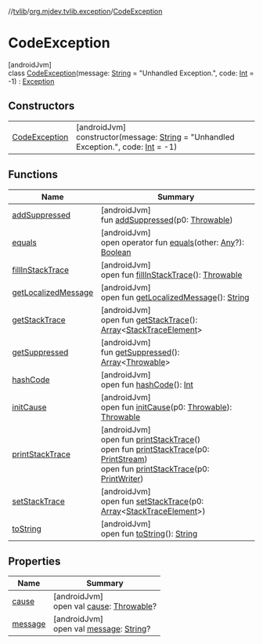 //[tvlib](../../../index.md)/[org.mjdev.tvlib.exception](../index.md)/[CodeException](index.md)

# CodeException

[androidJvm]\
class [CodeException](index.md)(message: [String](https://kotlinlang.org/api/latest/jvm/stdlib/kotlin/-string/index.html) = &quot;Unhandled Exception.&quot;, code: [Int](https://kotlinlang.org/api/latest/jvm/stdlib/kotlin/-int/index.html) = -1) : [Exception](https://developer.android.com/reference/kotlin/java/lang/Exception.html)

## Constructors

| | |
|---|---|
| [CodeException](-code-exception.md) | [androidJvm]<br>constructor(message: [String](https://kotlinlang.org/api/latest/jvm/stdlib/kotlin/-string/index.html) = &quot;Unhandled Exception.&quot;, code: [Int](https://kotlinlang.org/api/latest/jvm/stdlib/kotlin/-int/index.html) = -1) |

## Functions

| Name | Summary |
|---|---|
| [addSuppressed](../../org.mjdev.tvlib.webscrapper.select/-element-not-found-exception/index.md#282858770%2FFunctions%2F-1596939238) | [androidJvm]<br>fun [addSuppressed](../../org.mjdev.tvlib.webscrapper.select/-element-not-found-exception/index.md#282858770%2FFunctions%2F-1596939238)(p0: [Throwable](https://kotlinlang.org/api/latest/jvm/stdlib/kotlin/-throwable/index.html)) |
| [equals](../../org.mjdev.tvlib.webscrapper.select/-element-not-found-exception/index.md#585090901%2FFunctions%2F-1596939238) | [androidJvm]<br>open operator fun [equals](../../org.mjdev.tvlib.webscrapper.select/-element-not-found-exception/index.md#585090901%2FFunctions%2F-1596939238)(other: [Any](https://kotlinlang.org/api/latest/jvm/stdlib/kotlin/-any/index.html)?): [Boolean](https://kotlinlang.org/api/latest/jvm/stdlib/kotlin/-boolean/index.html) |
| [fillInStackTrace](../../org.mjdev.tvlib.webscrapper.select/-element-not-found-exception/index.md#-1102069925%2FFunctions%2F-1596939238) | [androidJvm]<br>open fun [fillInStackTrace](../../org.mjdev.tvlib.webscrapper.select/-element-not-found-exception/index.md#-1102069925%2FFunctions%2F-1596939238)(): [Throwable](https://kotlinlang.org/api/latest/jvm/stdlib/kotlin/-throwable/index.html) |
| [getLocalizedMessage](../../org.mjdev.tvlib.webscrapper.select/-element-not-found-exception/index.md#1043865560%2FFunctions%2F-1596939238) | [androidJvm]<br>open fun [getLocalizedMessage](../../org.mjdev.tvlib.webscrapper.select/-element-not-found-exception/index.md#1043865560%2FFunctions%2F-1596939238)(): [String](https://kotlinlang.org/api/latest/jvm/stdlib/kotlin/-string/index.html) |
| [getStackTrace](../../org.mjdev.tvlib.webscrapper.select/-element-not-found-exception/index.md#2050903719%2FFunctions%2F-1596939238) | [androidJvm]<br>open fun [getStackTrace](../../org.mjdev.tvlib.webscrapper.select/-element-not-found-exception/index.md#2050903719%2FFunctions%2F-1596939238)(): [Array](https://kotlinlang.org/api/latest/jvm/stdlib/kotlin/-array/index.html)&lt;[StackTraceElement](https://developer.android.com/reference/kotlin/java/lang/StackTraceElement.html)&gt; |
| [getSuppressed](../../org.mjdev.tvlib.webscrapper.select/-element-not-found-exception/index.md#672492560%2FFunctions%2F-1596939238) | [androidJvm]<br>fun [getSuppressed](../../org.mjdev.tvlib.webscrapper.select/-element-not-found-exception/index.md#672492560%2FFunctions%2F-1596939238)(): [Array](https://kotlinlang.org/api/latest/jvm/stdlib/kotlin/-array/index.html)&lt;[Throwable](https://kotlinlang.org/api/latest/jvm/stdlib/kotlin/-throwable/index.html)&gt; |
| [hashCode](../../org.mjdev.tvlib.webscrapper.select/-element-not-found-exception/index.md#1794629105%2FFunctions%2F-1596939238) | [androidJvm]<br>open fun [hashCode](../../org.mjdev.tvlib.webscrapper.select/-element-not-found-exception/index.md#1794629105%2FFunctions%2F-1596939238)(): [Int](https://kotlinlang.org/api/latest/jvm/stdlib/kotlin/-int/index.html) |
| [initCause](../../org.mjdev.tvlib.webscrapper.select/-element-not-found-exception/index.md#-418225042%2FFunctions%2F-1596939238) | [androidJvm]<br>open fun [initCause](../../org.mjdev.tvlib.webscrapper.select/-element-not-found-exception/index.md#-418225042%2FFunctions%2F-1596939238)(p0: [Throwable](https://kotlinlang.org/api/latest/jvm/stdlib/kotlin/-throwable/index.html)): [Throwable](https://kotlinlang.org/api/latest/jvm/stdlib/kotlin/-throwable/index.html) |
| [printStackTrace](../../org.mjdev.tvlib.webscrapper.select/-element-not-found-exception/index.md#-1769529168%2FFunctions%2F-1596939238) | [androidJvm]<br>open fun [printStackTrace](../../org.mjdev.tvlib.webscrapper.select/-element-not-found-exception/index.md#-1769529168%2FFunctions%2F-1596939238)()<br>open fun [printStackTrace](../../org.mjdev.tvlib.webscrapper.select/-element-not-found-exception/index.md#1841853697%2FFunctions%2F-1596939238)(p0: [PrintStream](https://developer.android.com/reference/kotlin/java/io/PrintStream.html))<br>open fun [printStackTrace](../../org.mjdev.tvlib.webscrapper.select/-element-not-found-exception/index.md#1175535278%2FFunctions%2F-1596939238)(p0: [PrintWriter](https://developer.android.com/reference/kotlin/java/io/PrintWriter.html)) |
| [setStackTrace](../../org.mjdev.tvlib.webscrapper.select/-element-not-found-exception/index.md#2135801318%2FFunctions%2F-1596939238) | [androidJvm]<br>open fun [setStackTrace](../../org.mjdev.tvlib.webscrapper.select/-element-not-found-exception/index.md#2135801318%2FFunctions%2F-1596939238)(p0: [Array](https://kotlinlang.org/api/latest/jvm/stdlib/kotlin/-array/index.html)&lt;[StackTraceElement](https://developer.android.com/reference/kotlin/java/lang/StackTraceElement.html)&gt;) |
| [toString](../../org.mjdev.tvlib.webscrapper.select/-element-not-found-exception/index.md#1616463040%2FFunctions%2F-1596939238) | [androidJvm]<br>open fun [toString](../../org.mjdev.tvlib.webscrapper.select/-element-not-found-exception/index.md#1616463040%2FFunctions%2F-1596939238)(): [String](https://kotlinlang.org/api/latest/jvm/stdlib/kotlin/-string/index.html) |

## Properties

| Name | Summary |
|---|---|
| [cause](../../org.mjdev.tvlib.webscrapper.select/-element-not-found-exception/index.md#-654012527%2FProperties%2F-1596939238) | [androidJvm]<br>open val [cause](../../org.mjdev.tvlib.webscrapper.select/-element-not-found-exception/index.md#-654012527%2FProperties%2F-1596939238): [Throwable](https://kotlinlang.org/api/latest/jvm/stdlib/kotlin/-throwable/index.html)? |
| [message](../../org.mjdev.tvlib.webscrapper.select/-element-not-found-exception/index.md#1824300659%2FProperties%2F-1596939238) | [androidJvm]<br>open val [message](../../org.mjdev.tvlib.webscrapper.select/-element-not-found-exception/index.md#1824300659%2FProperties%2F-1596939238): [String](https://kotlinlang.org/api/latest/jvm/stdlib/kotlin/-string/index.html)? |
